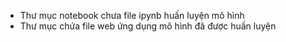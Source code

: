 - Thư mục notebook chưa file ipynb huấn luyện mô hình
- Thư mục chứa file web ứng dụng mô hình đã được huấn luyện
